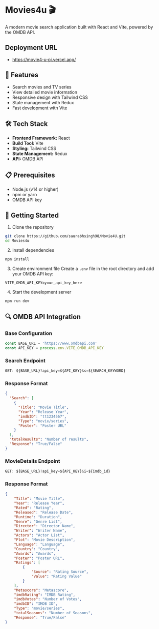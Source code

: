 # Movies4u 🎬

A modern movie search application built with React and Vite, powered by the OMDB API.

## Deployment URL
- https://movie4-u-pi.vercel.app/

## 🚀 Features

- Search movies and TV series
- View detailed movie information
- Responsive design with Tailwind CSS
- State management with Redux
- Fast development with Vite

## 🛠️ Tech Stack

- **Frontend Framework:** React
- **Build Tool:** Vite
- **Styling:** Tailwind CSS
- **State Management:** Redux
- **API:** OMDB API

## 📋 Prerequisites

- Node.js (v14 or higher)
- npm or yarn
- OMDB API key

## 🚀 Getting Started

1. Clone the repository
```bash
git clone https://github.com/saurabhsingh98/Movie4U.git
cd Movies4u
```

2. Install dependencies
```bash
npm install
```

3. Create environment file
Create a `.env` file in the root directory and add your OMDB API key:
```env
VITE_OMDB_API_KEY=your_api_key_here
```

4. Start the development server
```bash
npm run dev
```

## 🔍 OMDB API Integration

### Base Configuration
```javascript
const BASE_URL = 'https://www.omdbapi.com'
const API_KEY = process.env.VITE_OMDB_API_KEY
```

### Search Endpoint
```javascript
GET: ${BASE_URL}?api_key=${API_KEY}&s=${SEARCH_KEYWORD}
```

### Response Format
```json
{
  "Search": [
    {
      "Title": "Movie Title",
      "Year": "Release Year",
      "imdbID": "tt1234567",
      "Type": "movie/series",
      "Poster": "Poster URL"
    }
  ],
  "totalResults": "Number of results",
  "Response": "True/False"
}
```

### MovieDetails Endpoint
```javascript
GET: ${BASE_URL}?api_key=${API_KEY}&i=${imdb_id}
```

### Response Format
```json
{
    "Title": "Movie Title",
    "Year": "Release Year",
    "Rated": "Rating",
    "Released": "Release Date",
    "Runtime": "Duration",
    "Genre": "Genre List",
    "Director": "Director Name",
    "Writer": "Writer Name",
    "Actors": "Actor List",
    "Plot": "Movie Description",
    "Language": "Language",
    "Country": "Country",
    "Awards": "Awards",
    "Poster": "Poster URL",
    "Ratings": [
        {
            "Source": "Rating Source",
            "Value": "Rating Value"
        }
    ],
    "Metascore": "Metascore",
    "imdbRating": "IMDB Rating",
    "imdbVotes": "Number of Votes",
    "imdbID": "IMDB ID",
    "Type": "movie/series",
    "totalSeasons": "Number of Seasons",
    "Response": "True/False"
}